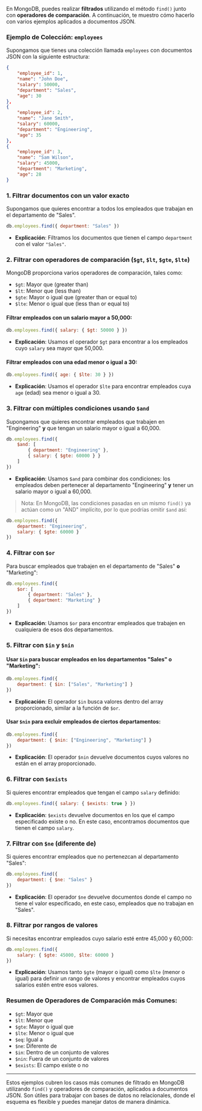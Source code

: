 En MongoDB, puedes realizar **filtrados** utilizando el método `find()` junto con **operadores de comparación**. A continuación, te muestro cómo hacerlo con varios ejemplos aplicados a documentos JSON.

### Ejemplo de Colección: `employees`

Supongamos que tienes una colección llamada `employees` con documentos JSON con la siguiente estructura:

```json
{
    "employee_id": 1,
    "name": "John Doe",
    "salary": 50000,
    "department": "Sales",
    "age": 30
},
{
    "employee_id": 2,
    "name": "Jane Smith",
    "salary": 60000,
    "department": "Engineering",
    "age": 35
},
{
    "employee_id": 3,
    "name": "Sam Wilson",
    "salary": 45000,
    "department": "Marketing",
    "age": 28
}
```

### 1. **Filtrar documentos con un valor exacto**

Supongamos que quieres encontrar a todos los empleados que trabajan en el departamento de "Sales".

```javascript
db.employees.find({ department: "Sales" })
```

- **Explicación**: Filtramos los documentos que tienen el campo `department` con el valor `"Sales"`.

### 2. **Filtrar con operadores de comparación (`$gt`, `$lt`, `$gte`, `$lte`)**

MongoDB proporciona varios operadores de comparación, tales como:

- `$gt`: Mayor que (greater than)
- `$lt`: Menor que (less than)
- `$gte`: Mayor o igual que (greater than or equal to)
- `$lte`: Menor o igual que (less than or equal to)

#### Filtrar empleados con un salario mayor a 50,000:

```javascript
db.employees.find({ salary: { $gt: 50000 } })
```

- **Explicación**: Usamos el operador `$gt` para encontrar a los empleados cuyo `salary` sea mayor que 50,000.

#### Filtrar empleados con una edad menor o igual a 30:

```javascript
db.employees.find({ age: { $lte: 30 } })
```

- **Explicación**: Usamos el operador `$lte` para encontrar empleados cuya `age` (edad) sea menor o igual a 30.

### 3. **Filtrar con múltiples condiciones usando `$and`**

Supongamos que quieres encontrar empleados que trabajen en "Engineering" **y** que tengan un salario mayor o igual a 60,000.

```javascript
db.employees.find({
    $and: [
        { department: "Engineering" },
        { salary: { $gte: 60000 } }
    ]
})
```

- **Explicación**: Usamos `$and` para combinar dos condiciones: los empleados deben pertenecer al departamento "Engineering" **y** tener un salario mayor o igual a 60,000.

> Nota: En MongoDB, las condiciones pasadas en un mismo `find()` ya actúan como un "AND" implícito, por lo que podrías omitir `$and` así:
```javascript
db.employees.find({
    department: "Engineering",
    salary: { $gte: 60000 }
})
```

### 4. **Filtrar con `$or`**

Para buscar empleados que trabajen en el departamento de "Sales" **o** "Marketing":

```javascript
db.employees.find({
    $or: [
        { department: "Sales" },
        { department: "Marketing" }
    ]
})
```

- **Explicación**: Usamos `$or` para encontrar empleados que trabajen en cualquiera de esos dos departamentos.

### 5. **Filtrar con `$in` y `$nin`**

#### Usar `$in` para buscar empleados en los departamentos "Sales" o "Marketing":

```javascript
db.employees.find({
    department: { $in: ["Sales", "Marketing"] }
})
```

- **Explicación**: El operador `$in` busca valores dentro del array proporcionado, similar a la función de `$or`.

#### Usar `$nin` para excluir empleados de ciertos departamentos:

```javascript
db.employees.find({
    department: { $nin: ["Engineering", "Marketing"] }
})
```

- **Explicación**: El operador `$nin` devuelve documentos cuyos valores no están en el array proporcionado.

### 6. **Filtrar con `$exists`**

Si quieres encontrar empleados que tengan el campo `salary` definido:

```javascript
db.employees.find({ salary: { $exists: true } })
```

- **Explicación**: `$exists` devuelve documentos en los que el campo especificado existe o no. En este caso, encontramos documentos que tienen el campo `salary`.

### 7. **Filtrar con `$ne` (diferente de)**

Si quieres encontrar empleados que no pertenezcan al departamento "Sales":

```javascript
db.employees.find({
    department: { $ne: "Sales" }
})
```

- **Explicación**: El operador `$ne` devuelve documentos donde el campo no tiene el valor especificado, en este caso, empleados que no trabajan en "Sales".

### 8. **Filtrar por rangos de valores**

Si necesitas encontrar empleados cuyo salario esté entre 45,000 y 60,000:

```javascript
db.employees.find({
    salary: { $gte: 45000, $lte: 60000 }
})
```

- **Explicación**: Usamos tanto `$gte` (mayor o igual) como `$lte` (menor o igual) para definir un rango de valores y encontrar empleados cuyos salarios estén entre esos valores.

### Resumen de Operadores de Comparación más Comunes:
- `$gt`: Mayor que
- `$lt`: Menor que
- `$gte`: Mayor o igual que
- `$lte`: Menor o igual que
- `$eq`: Igual a
- `$ne`: Diferente de
- `$in`: Dentro de un conjunto de valores
- `$nin`: Fuera de un conjunto de valores
- `$exists`: El campo existe o no

---

Estos ejemplos cubren los casos más comunes de filtrado en MongoDB utilizando `find()` y operadores de comparación, aplicados a documentos JSON. Son útiles para trabajar con bases de datos no relacionales, donde el esquema es flexible y puedes manejar datos de manera dinámica.